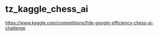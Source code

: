 # tz_kaggle_chess_ai

https://www.kaggle.com/competitions/fide-google-efficiency-chess-ai-challenge
